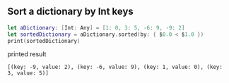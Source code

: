 ## Sort a dictionary by Int keys
```swift
let aDictionary: [Int: Any] = [1: 0, 3: 5, -6: 9, -9: 2]
let sortedDictionary = aDictionary.sorted(by: { $0.0 < $1.0 })
print(sortedDictionary)
```
printed result
```
[(key: -9, value: 2), (key: -6, value: 9), (key: 1, value: 0), (key: 3, value: 5)]
```
